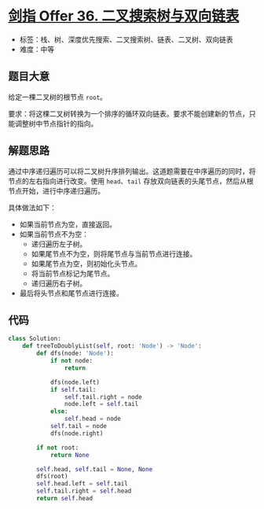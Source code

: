 # [剑指 Offer 36. 二叉搜索树与双向链表](https://leetcode.cn/problems/er-cha-sou-suo-shu-yu-shuang-xiang-lian-biao-lcof/)

- 标签：栈、树、深度优先搜索、二叉搜索树、链表、二叉树、双向链表
- 难度：中等

## 题目大意

给定一棵二叉树的根节点 `root`。

要求：将这棵二叉树转换为一个排序的循环双向链表。要求不能创建新的节点，只能调整树中节点指针的指向。

## 解题思路

通过中序递归遍历可以将二叉树升序排列输出。这道题需要在中序遍历的同时，将节点的左右指向进行改变。使用 `head`、`tail` 存放双向链表的头尾节点，然后从根节点开始，进行中序递归遍历。

具体做法如下：

- 如果当前节点为空，直接返回。
- 如果当前节点不为空：
  - 递归遍历左子树。
  - 如果尾节点不为空，则将尾节点与当前节点进行连接。
  - 如果尾节点为空，则初始化头节点。
  - 将当前节点标记为尾节点。
  - 递归遍历右子树。
- 最后将头节点和尾节点进行连接。

## 代码

```python
class Solution:
    def treeToDoublyList(self, root: 'Node') -> 'Node':
        def dfs(node: 'Node'):
            if not node:
                return

            dfs(node.left)
            if self.tail:
                self.tail.right = node
                node.left = self.tail
            else:
                self.head = node
            self.tail = node
            dfs(node.right)

        if not root:
            return None

        self.head, self.tail = None, None
        dfs(root)
        self.head.left = self.tail
        self.tail.right = self.head
        return self.head
```

